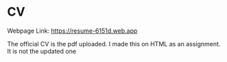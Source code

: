 # CV

Webpage Link: https://resume-6151d.web.app

The official CV is the pdf uploaded. I made this on HTML as an assignment. It is not the updated one
